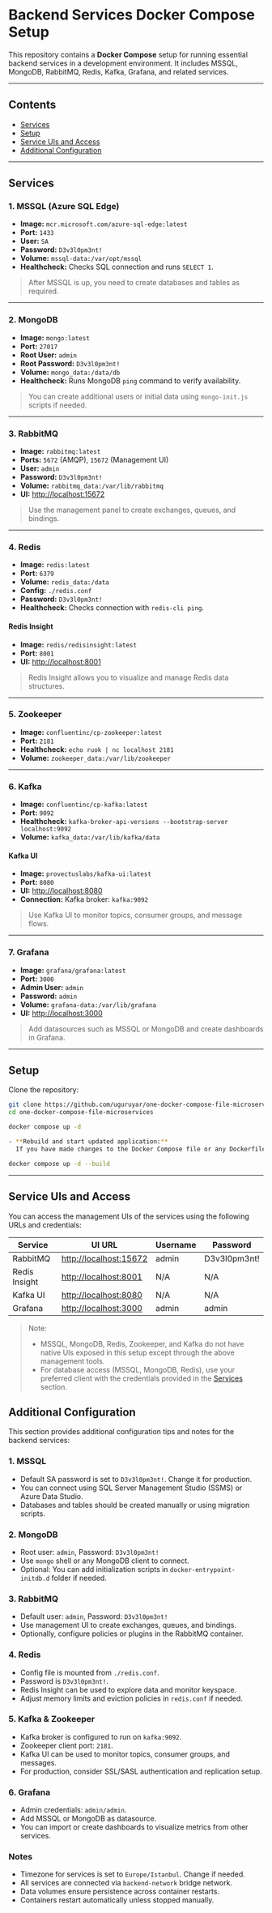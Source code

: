 # Backend Services Docker Compose Setup

This repository contains a **Docker Compose** setup for running essential backend services in a development environment. It includes MSSQL, MongoDB, RabbitMQ, Redis, Kafka, Grafana, and related services.

---

## Contents

- [Services](#services)
- [Setup](#setup)
- [Service UIs and Access](#service-uis-and-access)
- [Additional Configuration](#additional-configuration)

---

## Services

### 1. MSSQL (Azure SQL Edge)

- **Image:** `mcr.microsoft.com/azure-sql-edge:latest`
- **Port:** `1433`
- **User:** `SA`
- **Password:** `D3v3l0pm3nt!`
- **Volume:** `mssql-data:/var/opt/mssql`
- **Healthcheck:** Checks SQL connection and runs `SELECT 1`.

> After MSSQL is up, you need to create databases and tables as required.

---

### 2. MongoDB

- **Image:** `mongo:latest`
- **Port:** `27017`
- **Root User:** `admin`
- **Root Password:** `D3v3l0pm3nt!`
- **Volume:** `mongo_data:/data/db`
- **Healthcheck:** Runs MongoDB `ping` command to verify availability.

> You can create additional users or initial data using `mongo-init.js` scripts if needed.

---

### 3. RabbitMQ

- **Image:** `rabbitmq:latest`
- **Ports:** `5672` (AMQP), `15672` (Management UI)
- **User:** `admin`
- **Password:** `D3v3l0pm3nt!`
- **Volume:** `rabbitmq_data:/var/lib/rabbitmq`
- **UI:** [http://localhost:15672](http://localhost:15672)

> Use the management panel to create exchanges, queues, and bindings.

---

### 4. Redis

- **Image:** `redis:latest`
- **Port:** `6379`
- **Volume:** `redis_data:/data`
- **Config:** `./redis.conf`
- **Password:** `D3v3l0pm3nt!`
- **Healthcheck:** Checks connection with `redis-cli ping`.

#### Redis Insight

- **Image:** `redis/redisinsight:latest`
- **Port:** `8001`
- **UI:** [http://localhost:8001](http://localhost:8001)

> Redis Insight allows you to visualize and manage Redis data structures.

---

### 5. Zookeeper

- **Image:** `confluentinc/cp-zookeeper:latest`
- **Port:** `2181`
- **Healthcheck:** `echo ruok | nc localhost 2181`
- **Volume:** `zookeeper_data:/var/lib/zookeeper`

---

### 6. Kafka

- **Image:** `confluentinc/cp-kafka:latest`
- **Port:** `9092`
- **Healthcheck:** `kafka-broker-api-versions --bootstrap-server localhost:9092`
- **Volume:** `kafka_data:/var/lib/kafka/data`

#### Kafka UI

- **Image:** `provectuslabs/kafka-ui:latest`
- **Port:** `8080`
- **UI:** [http://localhost:8080](http://localhost:8080)
- **Connection:** Kafka broker: `kafka:9092`

> Use Kafka UI to monitor topics, consumer groups, and message flows.

---

### 7. Grafana

- **Image:** `grafana/grafana:latest`
- **Port:** `3000`
- **Admin User:** `admin`
- **Password:** `admin`
- **Volume:** `grafana-data:/var/lib/grafana`
- **UI:** [http://localhost:3000](http://localhost:3000)

> Add datasources such as MSSQL or MongoDB and create dashboards in Grafana.

---

## Setup

Clone the repository:

```bash
git clone https://github.com/uguruyar/one-docker-compose-file-microservices.git
cd one-docker-compose-file-microservices

docker compose up -d

- **Rebuild and start updated application:**  
  If you have made changes to the Docker Compose file or any Dockerfile, use the following command to rebuild the images and start the containers with the updated configuration:

docker compose up -d --build

```

---


## Service UIs and Access

You can access the management UIs of the services using the following URLs and credentials:

| Service           | UI URL                     | Username | Password          |
|------------------|----------------------------|----------|-----------------|
| RabbitMQ          | [http://localhost:15672](http://localhost:15672) | admin    | D3v3l0pm3nt!   |
| Redis Insight     | [http://localhost:8001](http://localhost:8001)  | N/A      | N/A             |
| Kafka UI          | [http://localhost:8080](http://localhost:8080)  | N/A      | N/A             |
| Grafana           | [http://localhost:3000](http://localhost:3000)  | admin    | admin           |

> Note:
> - MSSQL, MongoDB, Redis, Zookeeper, and Kafka do not have native UIs exposed in this setup except through the above management tools.
> - For database access (MSSQL, MongoDB, Redis), use your preferred client with the credentials provided in the [Services](#services) section.

## Additional Configuration

This section provides additional configuration tips and notes for the backend services:

### 1. MSSQL
- Default SA password is set to `D3v3l0pm3nt!`. Change it for production.
- You can connect using SQL Server Management Studio (SSMS) or Azure Data Studio.
- Databases and tables should be created manually or using migration scripts.

### 2. MongoDB
- Root user: `admin`, Password: `D3v3l0pm3nt!`
- Use `mongo` shell or any MongoDB client to connect.
- Optional: You can add initialization scripts in `docker-entrypoint-initdb.d` folder if needed.

### 3. RabbitMQ
- Default user: `admin`, Password: `D3v3l0pm3nt!`
- Use management UI to create exchanges, queues, and bindings.
- Optionally, configure policies or plugins in the RabbitMQ container.

### 4. Redis
- Config file is mounted from `./redis.conf`.
- Password is `D3v3l0pm3nt!`.
- Redis Insight can be used to explore data and monitor keyspace.
- Adjust memory limits and eviction policies in `redis.conf` if needed.

### 5. Kafka & Zookeeper
- Kafka broker is configured to run on `kafka:9092`.
- Zookeeper client port: `2181`.
- Kafka UI can be used to monitor topics, consumer groups, and messages.
- For production, consider SSL/SASL authentication and replication setup.

### 6. Grafana
- Admin credentials: `admin/admin`.
- Add MSSQL or MongoDB as datasource.
- You can import or create dashboards to visualize metrics from other services.

### Notes
- Timezone for services is set to `Europe/Istanbul`. Change if needed.
- All services are connected via `backend-network` bridge network.
- Data volumes ensure persistence across container restarts.
- Containers restart automatically unless stopped manually.